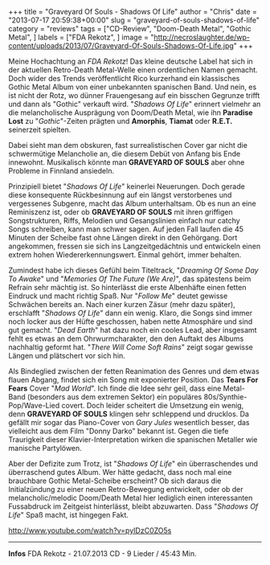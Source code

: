+++
title = "Graveyard Of Souls - Shadows Of Life"
author = "Chris"
date = "2013-07-17 20:59:38+00:00"
slug = "graveyard-of-souls-shadows-of-life"
category = "reviews"
tags = ["CD-Review", "Doom-Death Metal", "Gothic Metal", ]
labels = ["FDA Rekotz", ]
image = "http://necroslaughter.de/wp-content/uploads/2013/07/Graveyard-Of-Souls-Shadows-Of-Life.jpg"
+++

Meine Hochachtung an _FDA Rekotz_! Das kleine deutsche Label hat sich in der aktuellen Retro-Death Metal-Welle einen ordentlichen Namen gemacht. Doch wider des Trends veröffentlicht Rico kurzerhand ein klassisches Gothic Metal Album von einer unbekannten spanischen Band. Und nein, es ist nicht der Rotz, wo dünner Frauengesang auf ein bisschen Gegrunze trifft und dann als "Gothic" verkauft wird. "_Shadows Of Life_" erinnert vielmehr an die melancholische Ausprägung von Doom/Death Metal, wie ihn **Paradise Lost** zu "_Gothic_"-Zeiten prägten und **Amorphis**, **Tiamat** oder **R.E.T.** seinerzeit spielten.

Dabei sieht man dem obskuren, fast surrealistischen Cover gar nicht die schwermütige Melancholie an, die diesem Debüt von Anfang bis Ende innewohnt. Musikalisch könnte man **GRAVEYARD OF SOULS** aber ohne Probleme in Finnland ansiedeln.

Prinzipiell bietet "_Shadows Of Life_" keinerlei Neuerungen. Doch gerade diese konsequente Rückbesinnung auf ein längst verstorbenes und vergessenes Subgenre, macht das Album unterhaltsam. Ob es nun an eine Reminiszenz ist, oder ob **GRAVEYARD OF SOULS** mit ihren griffigen Songstrukturen, Riffs, Melodien und Gesangslinien einfach nur catchy Songs schreiben, kann man schwer sagen. Auf jeden Fall laufen die 45 Minuten der Scheibe fast ohne Längen direkt in den Gehörgang. Dort angekommen, fressen sie sich ins Langzeitgedächtnis und entwickeln einen extrem hohen Wiedererkennungswert. Einmal gehört, immer behalten.

Zumindest habe ich dieses Gefühl beim Titeltrack, "_Dreaming Of Some Day To Awake_" und "_Memories Of The Future (We Are)_", das spätestens beim Refrain sehr mächtig ist. So hinterlässt die erste Albenhäfte einen fetten Eindruck und macht richtig Spaß. Nur "_Follow Me_" deutet gewisse Schwächen bereits an. Nach einer kurzen Zäsur (mehr dazu später), erschlafft "_Shadows Of Life_" dann ein wenig. Klaro, die Songs sind immer noch locker aus der Hüfte geschossen, haben nette Atmosphäre und sind gut gemacht. "_Dead Earth_" hat dazu noch ein cooles Lead, aber insgesamt fehlt es etwas an dem Ohrwurmcharakter, den den Auftakt des Albums nachhaltig geformt hat. "_There Will Come Soft Rains_" zeigt sogar gewisse Längen und plätschert vor sich hin.

Als Bindeglied zwischen der fetten Reanimation des Genres und dem etwas flauen Abgang, findet sich ein Song mit exponierter Position. Das **Tears For Fears** Cover "_Mad World_". Ich finde die Idee sehr geil, dass eine Metal-Band (besonders aus dem extremen Sektor) ein populäres 80s/Synthie-Pop/Wave-Lied covert. Doch leider scheitert die Umsetzung ein wenig, denn **GRAVEYARD OF SOULS** klingen sehr schleppend und drucklos. Da gefällt mir sogar das Piano-Cover von _Gary Jules_ wesentlich besser, das vielleicht aus dem Film "Donny Darko" bekannt ist. Gegen die tiefe Traurigkeit dieser Klavier-Interpretation wirken die spanischen Metaller wie manische Partylöwen.

Aber der Defizite zum Trotz, ist "_Shadows Of Life_" ein überraschendes und überraschend gutes Album. Wer hätte gedacht, dass noch mal eine brauchbare Gothic Metal-Scheibe erscheint? Ob sich daraus die Initialzündung zu einer neuen Retro-Bewegung entwickelt, oder ob der melancholic/melodic Doom/Death Metal hier lediglich einen interessanten Fussabdruck im Zeitgeist hinterlässt, bleibt abzuwarten. Dass "_Shadows Of Life_" Spaß macht, ist hingegen Fakt.

http://www.youtube.com/watch?v=pyIDzC0ZO5s



---
**Infos**
FDA Rekotz - 21.07.2013
CD - 9 Lieder / 45:43 Min.
